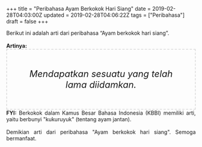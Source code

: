 +++
title = "Peribahasa Ayam Berkokok Hari Siang"
date = 2019-02-28T04:03:00Z
updated = 2019-02-28T04:06:22Z
tags = ["Peribahasa"]
draft = false
+++

<div dir="ltr" style="text-align: left;" trbidi="on"><div style="text-align: justify;">Berikut ini adalah arti dari peribahasa “Ayam berkokok hari siang”.</div><br /><div style="text-align: justify;"><b>Artinya:</b></div><div style="border: 2px dashed #ddd; font-size: 24px; height: auto; margin: 0 auto; padding: 50px; text-align: center; width: auto;"><i>Mendapatkan sesuatu yang telah lama diidamkan.</i></div><div style="text-align: justify;"><b>FYI:</b> Berkokok dalam Kamus Besar Bahasa Indonesia (KBBI) memiliki arti, yaitu berbunyi "kukuruyuk" (tentang ayam jantan).</div><br /><div style="text-align: justify;">Demikian arti dari peribahasa "Ayam berkokok hari siang". Semoga bermanfaat. </div></div>
